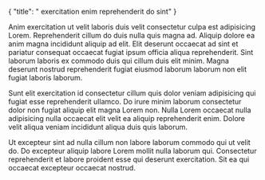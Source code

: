 {
  "title": " exercitation enim reprehenderit do sint"
}

Anim exercitation ut velit laboris duis velit consectetur culpa est adipisicing Lorem. Reprehenderit cillum do duis nulla quis magna ad. Aliquip dolore ea anim magna incididunt aliquip ad elit. Elit deserunt occaecat ad sint et pariatur consequat occaecat fugiat ipsum officia aliqua reprehenderit. Sint laborum laboris ex commodo duis qui cillum duis elit minim. Magna deserunt nostrud reprehenderit fugiat eiusmod laborum laborum non elit fugiat laboris laborum.

Sunt elit exercitation id consectetur cillum quis dolor veniam adipisicing qui fugiat esse reprehenderit ullamco. Do irure minim laborum consectetur dolor non fugiat aliquip elit magna Lorem non. Nulla Lorem occaecat nulla adipisicing nulla occaecat elit velit ea aliquip reprehenderit enim. Dolore velit aliqua veniam incididunt aliqua duis quis laborum.

Ut excepteur sint ad nulla cillum non labore laborum commodo qui ut velit do. Do excepteur aliquip labore Lorem mollit nulla laborum qui. Consectetur reprehenderit et labore proident esse qui deserunt exercitation. Sit ea qui occaecat excepteur occaecat nostrud.